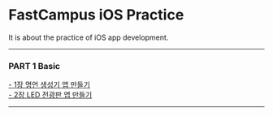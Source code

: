 # FastCampus iOS Practice
It is about the practice of iOS app development.<br>
***
### PART 1 Basic<br>
[- 1장 명언 생성기 앱 만들기]()<br> 
[- 2장 LED 전광판 앱 만들기]()<br>
***
